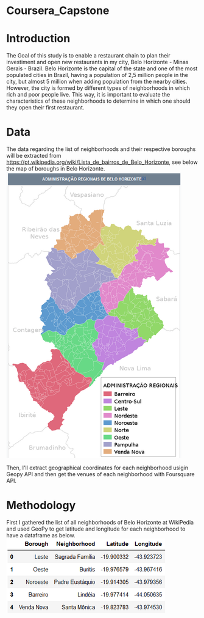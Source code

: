 # Coursera_Capstone

# Introduction
The Goal of this study is to enable a restaurant chain to plan their investiment and open new restaurants in my city, Belo Horizonte - Minas Gerais - Brazil. Belo Horizonte is the capital of the state and one of the most populated cities in Brazil, having a population of 2,5 million people in the city, but almost 5 million when adding population from the nearby cities. However, the city is formed by different types of neighborhoods in which rich and poor people live. This way, it is important to evaluate the characteristics of these neighborhoods to determine in which one should they open their first restaurant.

# Data
The data regarding the list of neighborhoods and their respective boroughs will be extracted from https://pt.wikipedia.org/wiki/Lista_de_bairros_de_Belo_Horizonte, see below the map of boroughs in Belo Horizonte.
![](images/BH.png)

Then, I'll extract geographical coordinates for each neighborhood usigin Geopy API and then get the venues of each neighborhood with Foursquare API.

# Methodology
First I gathered the list of all neighborhoods of Belo Horizonte at WikiPedia and used GeoPy to get latitude and longitude for each neighborhood to have a dataframe as below.
![](images/df1.png)
